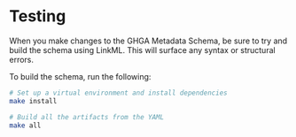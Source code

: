 # Testing

When you make changes to the GHGA Metadata Schema, be sure to try and build
the schema using LinkML. This will surface any syntax or structural errors.

To build the schema, run the following:

```sh
# Set up a virtual environment and install dependencies
make install

# Build all the artifacts from the YAML
make all
```
